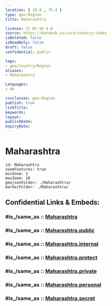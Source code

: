 ```yaml
---
location: [ 18.8 , 75.4 ] 
type: geo-Region
title: Maharashtra

license: CC BY-SA 4.0
source: https://datahub.io/core/country-codes
isDeleted: false
isReadOnly: false
draft: false
confidential: public

tags:
- geo/Country/Region
aliases:
- Maharashtra

Languages:
- de

cssclasses: geo-Region
publish: true
linkTitle: 
keywords: 
layout: 
publishDate: 
expiryDate: 
---
```


# Maharashtra

```leaflet
id: Maharashtra
zoomFeatures: true 
minZoom: 2 
maxZoom: 18
geojsonFolder: ./Maharashtra/
markerFolder: ./Maharashtra/
```


## Confidential Links & Embeds: 

### #is_/same_as :: [Maharashtra](/_Standards/Earth/Continent/Asia/Asia~South/India/States~India/Maharashtra.md) 

### #is_/same_as :: [Maharashtra.public](/_public/Earth/Continent/Asia/Asia~South/India/States~India/Maharashtra.public.md) 

### #is_/same_as :: [Maharashtra.internal](/_internal/Earth/Continent/Asia/Asia~South/India/States~India/Maharashtra.internal.md) 

### #is_/same_as :: [Maharashtra.protect](/_protect/Earth/Continent/Asia/Asia~South/India/States~India/Maharashtra.protect.md) 

### #is_/same_as :: [Maharashtra.private](/_private/Earth/Continent/Asia/Asia~South/India/States~India/Maharashtra.private.md) 

### #is_/same_as :: [Maharashtra.personal](/_personal/Earth/Continent/Asia/Asia~South/India/States~India/Maharashtra.personal.md) 

### #is_/same_as :: [Maharashtra.secret](/_secret/Earth/Continent/Asia/Asia~South/India/States~India/Maharashtra.secret.md)

